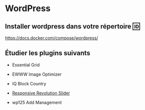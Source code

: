 # WordPress


## Installer wordpress dans votre répertoire :id:

https://docs.docker.com/compose/wordpress/

## Étudier les plugins suivants

* Essential Grid

* EWWW Image Optimizer

* IQ Block Country

* [Responsive Revolution Slider](https://revolution.themepunch.com)

* wp125 Add Management




